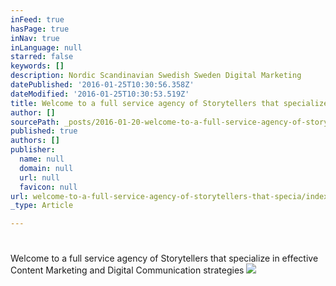 ```yaml
---
inFeed: true
hasPage: true
inNav: true
inLanguage: null
starred: false
keywords: []
description: Nordic Scandinavian Swedish Sweden Digital Marketing
datePublished: '2016-01-25T10:30:56.358Z'
dateModified: '2016-01-25T10:30:53.519Z'
title: Welcome to a full service agency of Storytellers that specialize in effective Content Marketing and Digital Communication strategies
author: []
sourcePath: _posts/2016-01-20-welcome-to-a-full-service-agency-of-storytellers-that-specia.md
published: true
authors: []
publisher:
  name: null
  domain: null
  url: null
  favicon: null
url: welcome-to-a-full-service-agency-of-storytellers-that-specia/index.html
_type: Article

---
```

# 

Welcome to a full service agency of Storytellers that specialize in effective Content Marketing and Digital Communication strategies
![](https://the-grid-user-content.s3-us-west-2.amazonaws.com/a586a63b-4dfd-4e6b-a4cc-338ca4163c0b.png)